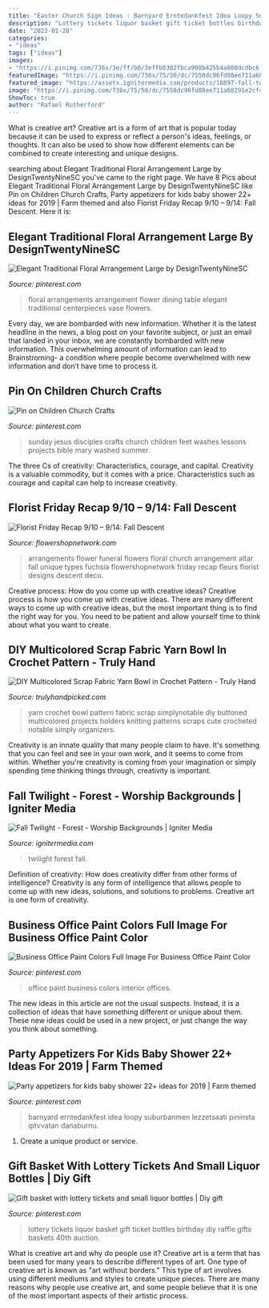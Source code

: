 ```yaml
---
title: "Easter Church Sign Ideas : Barnyard Erntedankfest Idea Loopy Suburbanmen Lezzetsaati Pininsta Iptvvatan Danaburnu"
description: "Lottery tickets liquor basket gift ticket bottles birthday diy raffle gifts baskets 40th auction"
date: "2023-01-28"
categories:
- "ideas"
tags: ["ideas"]
images:
- "https://i.pinimg.com/736x/3e/ff/b0/3effb0302fbca908b425b4a808dcdbc6.jpg"
featuredImage: "https://i.pinimg.com/736x/75/50/dc/7550dc96fd88ee711a68291e2cf4deda--th-anniversary-floral-arrangements.jpg"
featured_image: "https://assets.ignitermedia.com/products/18897-fall-twilight-forest/preview/image"
image: "https://i.pinimg.com/736x/75/50/dc/7550dc96fd88ee711a68291e2cf4deda--th-anniversary-floral-arrangements.jpg"
ShowToc: true
author: "Rafael Rutherford"
---
```



What is creative art?
Creative art is a form of art that is popular today because it can be used to express or reflect a person's ideas, feelings, or thoughts. It can also be used to show how different elements can be combined to create interesting and unique designs.

	

		
searching about Elegant Traditional Floral Arrangement Large by DesignTwentyNineSC you've came to the right page. We have 8 Pics about Elegant Traditional Floral Arrangement Large by DesignTwentyNineSC like Pin on Children Church Crafts, Party appetizers for kids baby shower 22+ ideas for 2019 | Farm themed and also Florist Friday Recap 9/10 – 9/14: Fall Descent. Here it is:
		
    
## Elegant Traditional Floral Arrangement Large By DesignTwentyNineSC

<img loading=lazy src="https://i.pinimg.com/736x/75/50/dc/7550dc96fd88ee711a68291e2cf4deda--th-anniversary-floral-arrangements.jpg" onerror="this.onerror=null;this.src='https://tse2.mm.bing.net/th?id=OIP.-_0DMv7Gr7pUC270RzCeMwHaNK&amp;pid=15.1';" alt="Elegant Traditional Floral Arrangement Large by DesignTwentyNineSC">

_Source: pinterest.com_

>floral arrangements arrangement flower dining table elegant traditional centerpieces vase flowers. 

	

Every day, we are bombarded with new information. Whether it is the latest headline in the news, a blog post on your favorite subject, or just an email that landed in your inbox, we are constantly bombarded with new information. This overwhelming amount of information can lead to Brainstroming- a condition where people become overwhelmed with new information and don’t have time to process it.

    
## Pin On Children Church Crafts

<img loading=lazy src="https://i.pinimg.com/736x/39/e2/e1/39e2e1fac33b49afe9d645396a0ae158--sunday-school-crafts-children-church.jpg" onerror="this.onerror=null;this.src='https://tse2.mm.bing.net/th?id=OIP.tKzn8I7IYtN_S1XDiCHlvAHaJ3&amp;pid=15.1';" alt="Pin on Children Church Crafts">

_Source: pinterest.com_

>sunday jesus disciples crafts church children feet washes lessons projects bible mary washed summer. 

	

The three Cs of creativity: Characteristics, courage, and capital.
Creativity is a valuable commodity, but it comes with a price. Characteristics such as courage and capital can help to increase creativity.

    
## Florist Friday Recap 9/10 – 9/14: Fall Descent

<img loading=lazy src="http://www.flowershopnetwork.com/blog/wp-content/uploads/2012/09/back-to-fuchsia.jpg" onerror="this.onerror=null;this.src='https://tse4.mm.bing.net/th?id=OIP.WMlz0_uMB81BCcP85inwqQHaJ4&amp;pid=15.1';" alt="Florist Friday Recap 9/10 – 9/14: Fall Descent">

_Source: flowershopnetwork.com_

>arrangements flower funeral flowers floral church arrangement altar fall unique types fuchsia flowershopnetwork friday recap fleurs florist designs descent deco. 

	

Creative process: How do you come up with creative ideas?
Creative process is how you come up with creative ideas. There are many different ways to come up with creative ideas, but the most important thing is to find the right way for you. You need to be patient and allow yourself time to think about what you want to create.

    
## DIY Multicolored Scrap Fabric Yarn Bowl In Crochet Pattern - Truly Hand

<img loading=lazy src="https://trulyhandpicked.com/wp-content/uploads/2019/03/buttoned-up-yarn-bowl-crochet-pattern-simply-notable-15530662594g8nk.jpg" onerror="this.onerror=null;this.src='https://tse2.mm.bing.net/th?id=OIP.aOaSz1mvq5U_HTZgjEWkuAHaKY&amp;pid=15.1';" alt="DIY Multicolored Scrap Fabric Yarn Bowl in Crochet Pattern - Truly Hand">

_Source: trulyhandpicked.com_

>yarn crochet bowl pattern fabric scrap simplynotable diy buttoned multicolored projects holders knitting patterns scraps cute crocheted notable simply organizers. 

	

Creativity is an innate quality that many people claim to have. It's something that you can feel and see in your own work, and it seems to come from within. Whether you're creativity is coming from your imagination or simply spending time thinking things through, creativity is important.

    
## Fall Twilight - Forest - Worship Backgrounds | Igniter Media

<img loading=lazy src="https://assets.ignitermedia.com/products/18897-fall-twilight-forest/preview/image" onerror="this.onerror=null;this.src='https://tse3.mm.bing.net/th?id=OIP.QcHusi4-zUCIe4uM7hz_oQHaEK&amp;pid=15.1';" alt="Fall Twilight - Forest - Worship Backgrounds | Igniter Media">

_Source: ignitermedia.com_

>twilight forest fall. 

	

Definition of creativity: How does creativity differ from other forms of intelligence?
Creativity is any form of intelligence that allows people to come up with new ideas, solutions, and solutions to problems. Creative art is one form of creativity.

    
## Business Office Paint Colors Full Image For Business Office Paint Color

<img loading=lazy src="https://i.pinimg.com/736x/3e/ff/b0/3effb0302fbca908b425b4a808dcdbc6.jpg" onerror="this.onerror=null;this.src='https://tse3.mm.bing.net/th?id=OIP.MbBovjDUJoKWWzB21DxdTAHaLH&amp;pid=15.1';" alt="Business Office Paint Colors Full Image For Business Office Paint Color">

_Source: pinterest.com_

>office paint business colors interior offices. 

	

The new ideas in this article are not the usual suspects. Instead, it is a collection of ideas that have something different or unique about them. These new ideas could be used in a new project, or just change the way you think about something.

    
## Party Appetizers For Kids Baby Shower 22+ Ideas For 2019 | Farm Themed

<img loading=lazy src="https://i.pinimg.com/736x/f8/a8/95/f8a895eb64525edcb89ca877d17b6f91.jpg" onerror="this.onerror=null;this.src='https://tse4.mm.bing.net/th?id=OIP.59C-3BH-wTi_RQp3KgrmBgAAAA&amp;pid=15.1';" alt="Party appetizers for kids baby shower 22+ ideas for 2019 | Farm themed">

_Source: pinterest.com_

>barnyard erntedankfest idea loopy suburbanmen lezzetsaati pininsta iptvvatan danaburnu. 

	

1. Create a unique product or service.

    
## Gift Basket With Lottery Tickets And Small Liquor Bottles | Diy Gift

<img loading=lazy src="https://i.pinimg.com/736x/1c/5a/e1/1c5ae172f182c6efe49c273961cb9a9f--lottery-tickets-liquor-bottles.jpg" onerror="this.onerror=null;this.src='https://tse4.mm.bing.net/th?id=OIP.ujWHiJGST-GQNmVt-7kd4wHaNK&amp;pid=15.1';" alt="Gift basket with lottery tickets and small liquor bottles | Diy gift">

_Source: pinterest.com_

>lottery tickets liquor basket gift ticket bottles birthday diy raffle gifts baskets 40th auction. 

	

What is creative art and why do people use it?
Creative art is a term that has been used for many years to describe different types of art. One type of creative art is known as "art without borders." This type of art involves using different mediums and styles to create unique pieces. There are many reasons why people use creative art, and some people believe that it is one of the most important aspects of their artistic process.

